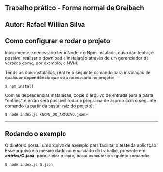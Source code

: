 ## Trabalho prático - Forma normal de Greibach

**Autor:** Rafael Willian Silva
------------------------

## Como configurar e rodar o projeto

Inicialmente é necessário ter o Node e o Npm instalado, caso não tenha, é possível realizar o download e instalação através de um gerenciador de versões como, por exemplo, o NVM.

Tendo os dois instalados, realize o seguinte comando para instalação de qualquer dependência que seja necessária no projeto:

```
$ npm install
```

Com as dependências instaladas, copie o arquivo de entrada para a pasta "entries" e então será possível rodar o programa de acordo com o seguinte comando (a partir da pastar raiz do projeto):

```
$ node index.js <NOME_DO_ARQUIVO.json>
```

------------------------

## Rodando o exemplo

O diretório possui um arquivo de exemplo para facilitar o teste da aplicação. Esse arquivo é o mesmo dado no enunciado do trabalho, presente em ***entries/G.json***. para iniciar o teste, basta executar o seguinte comando:

```
$ node index.js G.json
```
